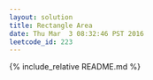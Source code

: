 ```yaml
---
layout: solution
title: Rectangle Area
date: Thu Mar  3 08:32:46 PST 2016
leetcode_id: 223
---
```

{% include_relative README.md %}
